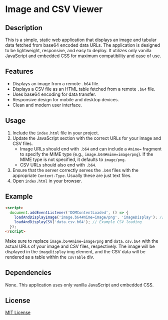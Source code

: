 # Image and CSV Viewer

## Description

This is a simple, static web application that displays an image and tabular data fetched from base64 encoded data URLs. The application is designed to be lightweight, responsive, and easy to deploy. It utilizes only vanilla JavaScript and embedded CSS for maximum compatibility and ease of use.

## Features

- Displays an image from a remote `.b64` file.
- Displays a CSV file as an HTML table fetched from a remote `.b64` file.
- Uses base64 encoding for data transfer.
- Responsive design for mobile and desktop devices.
- Clean and modern user interface.

## Usage

1.  Include the `index.html` file in your project.
2.  Update the JavaScript section with the correct URLs for your image and CSV files.
    *   Image URLs should end with `.b64` and can include a `#mime=` fragment to specify the MIME type (e.g., `image.b64#mime=image/png`).  If the MIME type is not specified, it defaults to `image/png`.
    *   CSV URLs should also end with `.b64`.
3.  Ensure that the server correctly serves the `.b64` files with the appropriate `Content-Type`. Usually these are just text files.
4.  Open `index.html` in your browser.

## Example

```html
<script>
  document.addEventListener('DOMContentLoaded', () => {
    loadAndDisplayImage('image.b64#mime=image/png', 'imageDisplay'); // Example image loading
    loadAndDisplayCSV('data.csv.b64'); // Example CSV loading
  });
</script>
```

Make sure to replace `image.b64#mime=image/png` and `data.csv.b64` with the actual URLs of your image and CSV files, respectively. The image will be displayed in the `imageDisplay` img element, and the CSV data will be rendered as a table within the `csvTable` div.

## Dependencies

None. This application uses only vanilla JavaScript and embedded CSS.

## License

[MIT License](LICENSE)
